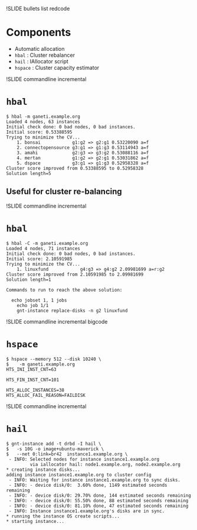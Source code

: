 !SLIDE bullets list redcode

# Components

* Automatic allocation
* `hbal` : Cluster rebalancer
* `hail` : IAllocator script
* `hspace` : Cluster capacity estimator

!SLIDE commandline incremental

# `hbal`

    $ hbal -m ganeti.example.org
    Loaded 4 nodes, 63 instances
    Initial check done: 0 bad nodes, 0 bad instances.
    Initial score: 0.53388595
    Trying to minimize the CV...
        1. bonsai            g1:g2 => g2:g1 0.53220090 a=f
        2. connectopensource g3:g1 => g1:g3 0.53114943 a=f
        3. amahi             g2:g3 => g3:g2 0.53088116 a=f
        4. mertan            g1:g2 => g2:g1 0.53031862 a=f
        5. dspace            g3:g1 => g1:g3 0.52958328 a=f
    Cluster score improved from 0.53388595 to 0.52958328
    Solution length=5

## Useful for cluster re-balancing

!SLIDE commandline incremental

# `hbal`

    $ hbal -C -m ganeti.example.org
    Loaded 4 nodes, 71 instances
    Initial check done: 0 bad nodes, 0 bad instances.
    Initial score: 2.10591985
    Trying to minimize the CV...
        1. linuxfund            g4:g3 => g4:g2 2.09981699 a=r:g2
    Cluster score improved from 2.10591985 to 2.09981699
    Solution length=1

    Commands to run to reach the above solution:
      
      echo jobset 1, 1 jobs
        echo job 1/1
        gnt-instance replace-disks -n g2 linuxfund

!SLIDE commandline incremental bigcode

# `hspace`

    $ hspace --memory 512 --disk 10240 \
    $    -m ganeti.example.org
    HTS_INI_INST_CNT=63

    HTS_FIN_INST_CNT=101

    HTS_ALLOC_INSTANCES=38
    HTS_ALLOC_FAIL_REASON=FAILDISK

!SLIDE commandline incremental

# `hail`

    $ gnt-instance add -t drbd -I hail \
    $   -s 10G -o image+ubuntu-maverick \
    $   --net 0:link=br42  instance1.example.org \
     - INFO: Selected nodes for instance instance1.example.org 
             via iallocator hail: node1.example.org, node2.example.org
    * creating instance disks...
    adding instance instance1.example.org to cluster config
     - INFO: Waiting for instance instance1.example.org to sync disks.
     - INFO: - device disk/0:  3.60% done, 1149 estimated seconds remaining
     - INFO: - device disk/0: 29.70% done, 144 estimated seconds remaining
     - INFO: - device disk/0: 55.50% done, 88 estimated seconds remaining
     - INFO: - device disk/0: 81.10% done, 47 estimated seconds remaining
     - INFO: Instance instance1.example.org's disks are in sync.
    * running the instance OS create scripts...
    * starting instance...
